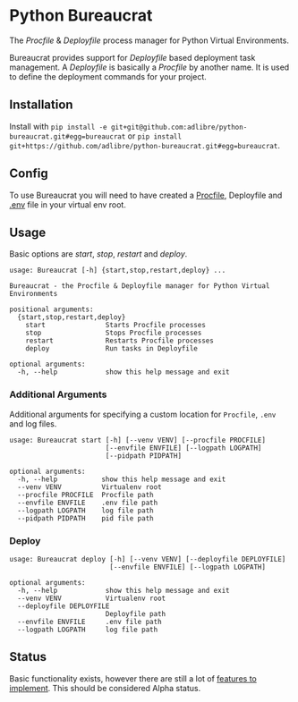 # Python Bureaucrat

The _Procfile_ & _Deployfile_ process manager for Python Virtual Environments.

Bureaucrat provides support for _Deployfile_ based deployment task management. A _Deployfile_ is basically a _Procfile_
by another name. It is used to define the deployment commands for your project.

## Installation

Install with `pip install -e git+git@github.com:adlibre/python-bureaucrat.git#egg=bureaucrat` or 
`pip install git+https://github.com/adlibre/python-bureaucrat.git#egg=bureaucrat`.

## Config

To use Bureaucrat you will need to have created a [Procfile](https://devcenter.heroku.com/articles/procfile), Deployfile
and [.env](https://devcenter.heroku.com/articles/procfile#setting-local-environment-variables) file in your virtual env
root.

## Usage

Basic options are _start_, _stop_, _restart_ and _deploy_.

    usage: Bureaucrat [-h] {start,stop,restart,deploy} ...

    Bureaucrat - the Procfile & Deployfile manager for Python Virtual Environments

    positional arguments:
      {start,stop,restart,deploy}
        start               Starts Procfile processes
        stop                Stops Procfile processes
        restart             Restarts Procfile processes
        deploy              Run tasks in Deployfile

    optional arguments:
      -h, --help            show this help message and exit

### Additional Arguments

Additional arguments for specifying a custom location for `Procfile`, `.env` and log files.

    usage: Bureaucrat start [-h] [--venv VENV] [--procfile PROCFILE]
                            [--envfile ENVFILE] [--logpath LOGPATH]
                            [--pidpath PIDPATH]

    optional arguments:
      -h, --help           show this help message and exit
      --venv VENV          Virtualenv root
      --procfile PROCFILE  Procfile path
      --envfile ENVFILE    .env file path
      --logpath LOGPATH    log file path
      --pidpath PIDPATH    pid file path


### Deploy

    usage: Bureaucrat deploy [-h] [--venv VENV] [--deployfile DEPLOYFILE]
                             [--envfile ENVFILE] [--logpath LOGPATH]

    optional arguments:
      -h, --help            show this help message and exit
      --venv VENV           Virtualenv root
      --deployfile DEPLOYFILE
                            Deployfile path
      --envfile ENVFILE     .env file path
      --logpath LOGPATH     log file path

## Status

Basic functionality exists, however there are still a lot of [features to implement](TODO.md). 
This should be considered Alpha status.

